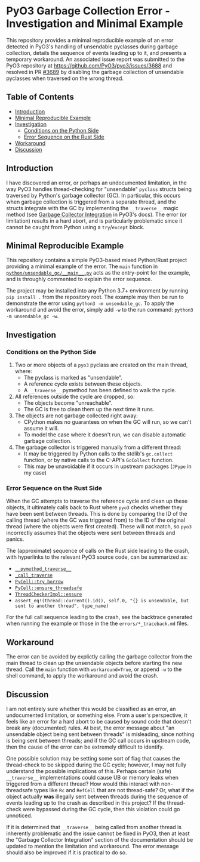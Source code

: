 # PyO3 Garbage Collection Error - Investigation and Minimal Example

This repository provides a minimal reproducible example of an error detected in 
PyO3's handling of unsendable pyclasses during garbage collection, details the 
sequence of events leading up to it, and presents a temporary workaround. An 
associated issue report was submitted to the PyO3 repository at 
https://github.com/PyO3/pyo3/issues/3688 and resolved in 
PR [#3689](https://github.com/PyO3/pyo3/pull/3689) by disabling the garbage 
collection of unsendable pyclasses when traversed on the wrong thread.


## Table of Contents
* [Introduction](#introduction)
* [Minimal Reproducible Example](#minimal-reproducible-example)
* [Investigation](#investigation)
  * [Conditions on the Python Side](#conditions-on-the-python-side)
  * [Error Sequence on the Rust Side](#error-sequence-on-the-rust-side)
* [Workaround](#workaround)
* [Discussion](#discussion)


## Introduction
I have discovered an error, or perhaps an undocumented limitation, in the way PyO3 
handles thread-checking for "unsendable" `pyclass` structs being traversed by 
Python's garbage collector (GC). In particular, this occurs when garbage collection 
is triggered from a separate thread, and the structs integrate with the GC by 
implementing the `__traverse__` magic method (see [Garbage Collector Integration](https://pyo3.rs/v0.19.1/class/protocols.html#garbage-collector-integration) 
in PyO3's docs). The error (or limitation) results in a hard abort, and is particularly 
problematic since it cannot be caught from Python using a `try`/`except` block.


## Minimal Reproducible Example
This repository contains a simple PyO3-based mixed Python/Rust project 
providing a minimal example of the error. The `main` function in 
[`python/unsendable_gc/__main__.py`](python/unsendable_gc/__main__.py) 
acts as the entry-point for the example, and is throughly commented to 
explain the error sequence.

The project may be installed into any Python 3.7+ environment by running `pip install .` 
from the repository root. The example may then be run to demonstrate the error using 
`python3 -m unsendable_gc`. To apply the workaround and avoid the error, simply add 
`-w` to the run command: `python3 -m unsendable_gc -w`.


## Investigation

### Conditions on the Python Side
1. Two or more objects of a `pyo3` pyclass are created on the main thread, where:
   - The pyclass is marked as "unsendable".
   - A reference cycle exists between these objects.
   - A `__traverse__` pymethod has been defined to walk the cycle.
2. All references outside the cycle are dropped, so:
   - The objects become "unreachable".
   - The GC is free to clean them up the next time it runs.
3. The objects are not garbage collected right away:
   - CPython makes no guarantees on when the GC will run, so we can't assume it will.
   - To model the case where it doesn't run, we can disable automatic garbage collection.
4. The garbage collector is triggered manually from a different thread:
   - It may be triggered by Python calls to the stdlib's `gc.collect` function,
     or by native calls to the C-API's `GcCollect` function.
   - This may be unavoidable if it occurs in upstream packages (`JPype` in my case)

### Error Sequence on the Rust Side
When the GC attempts to traverse the reference cycle and clean up these objects,
it ultimately calls back to Rust where `pyo3` checks whether they have been sent
between threads. This is done by comparing the ID of the calling thread (where
the GC was triggered from) to the ID of the original thread (where the objects
were first created). These will not match, so `pyo3` incorrectly assumes that
the objects were sent between threads and panics.

The (approximate) sequence of calls on the Rust side leading to the crash, with 
hyperlinks  to the relevant PyO3 source code, can be summarized as:
- [`__pymethod_traverse__`](https://github.com/PyO3/pyo3/blob/8bd29722017e51088e97112a8cebd658f61606c4/pyo3-macros-backend/src/pymethod.rs#L420)
- [`_call_traverse`](https://github.com/PyO3/pyo3/blob/8bd29722017e51088e97112a8cebd658f61606c4/src/impl_/pymethods.rs#L272)
- [`PyCell::try_borrow`](https://github.com/PyO3/pyo3/blob/8bd29722017e51088e97112a8cebd658f61606c4/src/pycell.rs#L348)
- [`PyCell::ensure_threadsafe`](https://github.com/PyO3/pyo3/blob/8bd29722017e51088e97112a8cebd658f61606c4/src/pycell.rs#L1025)
- [`ThreadCheckerImpl::ensure`](https://github.com/PyO3/pyo3/blob/8bd29722017e51088e97112a8cebd658f61606c4/src/impl_/pyclass.rs#L1048)
- `assert_eq!(thread::current().id(), self.0, "{} is unsendable, but sent to another thread", type_name)`

For the full call sequence leading to the crash, see the backtrace generated when 
running the example or those in the the `errors/*_traceback.md` files. 


## Workaround
The error can be avoided by explictly calling the garbage collector from the main 
thread to clean up the unsendable objects before starting the new thread. Call 
the `main` function with `workaround=True`, or append `-w` to the shell command, 
to apply the workaround and avoid the crash.


## Discussion
I am not entirely sure whether this would be classified as an error, an undocumented 
limitation, or something else. From a user's perspective, it feels like an error for 
a hard abort to be caused by sound code that doesn't break any (documented) rules. 
At best, the error message about "an unsendable object being sent between threads" 
is misleading, since nothing is being sent between threads; and if the GC call occurs 
in upstream code, then the cause of the error can be extremely difficult to identify.

One possible solution may be setting some sort of flag that causes the thread-check 
to be skipped during the GC cycle; however, I may not fully understand the possible 
implications of this. Perhaps certain (safe) `__traverse__` implementations could 
cause UB or memory leaks when triggered from a different thread? How would this 
interact with non-threadsafe types like `Rc` and `RefCell` that are not thread-safe?
Or, what if the object actually **was** illegally sent between threads during the 
sequence of events leading up to the crash as described in this project? If the 
thread-check were bypassed during the GC cycle, then this violation could go 
unnoticed.

If it is determined that `__traverse__` being called from another thread is inherently 
problematic and the issue cannot be fixed in PyO3, then at least the "Garbage Collector 
Integration" section of the documentation should be updated to mention the limitation 
and workaround. The error message should also be improved if it is practical to do so.
